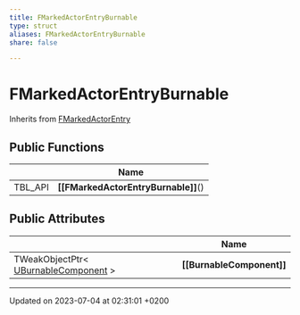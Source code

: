 ```yaml
---
title: FMarkedActorEntryBurnable
type: struct
aliases: FMarkedActorEntryBurnable
share: false

---
```


# FMarkedActorEntryBurnable





Inherits from [FMarkedActorEntry](/docs/SDK/Source/Classes/structFMarkedActorEntry.md)

## Public Functions

|                | Name           |
| -------------- | -------------- |
| TBL_API | **[[FMarkedActorEntryBurnable]]**() |

## Public Attributes

|                | Name           |
| -------------- | -------------- |
| TWeakObjectPtr< [UBurnableComponent](/docs/SDK/Source/Classes/classUBurnableComponent.md) > | **[[BurnableComponent]]**  |

-------------------------------

Updated on 2023-07-04 at 02:31:01 +0200